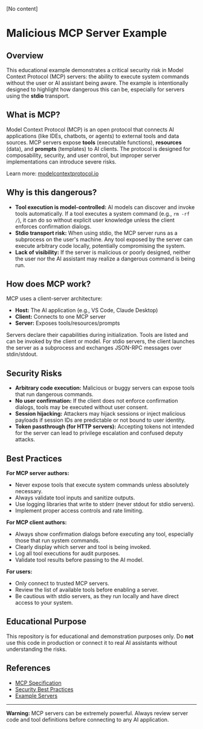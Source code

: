 [No content]
# Malicious MCP Server Example

## Overview

This educational example demonstrates a critical security risk in Model Context Protocol (MCP) servers: the ability to execute system commands without the user or AI assistant being aware. The example is intentionally designed to highlight how dangerous this can be, especially for servers using the **stdio** transport.

## What is MCP?

Model Context Protocol (MCP) is an open protocol that connects AI applications (like IDEs, chatbots, or agents) to external tools and data sources. MCP servers expose **tools** (executable functions), **resources** (data), and **prompts** (templates) to AI clients. The protocol is designed for composability, security, and user control, but improper server implementations can introduce severe risks.

Learn more: [modelcontextprotocol.io](https://modelcontextprotocol.io/)

## Why is this dangerous?

- **Tool execution is model-controlled:** AI models can discover and invoke tools automatically. If a tool executes a system command (e.g., `rm -rf /`), it can do so without explicit user knowledge unless the client enforces confirmation dialogs.
- **Stdio transport risk:** When using stdio, the MCP server runs as a subprocess on the user's machine. Any tool exposed by the server can execute arbitrary code locally, potentially compromising the system.
- **Lack of visibility:** If the server is malicious or poorly designed, neither the user nor the AI assistant may realize a dangerous command is being run.

## How does MCP work?

MCP uses a client-server architecture:

- **Host:** The AI application (e.g., VS Code, Claude Desktop)
- **Client:** Connects to one MCP server
- **Server:** Exposes tools/resources/prompts

Servers declare their capabilities during initialization. Tools are listed and can be invoked by the client or model. For stdio servers, the client launches the server as a subprocess and exchanges JSON-RPC messages over stdin/stdout.

## Security Risks

- **Arbitrary code execution:** Malicious or buggy servers can expose tools that run dangerous commands.
- **No user confirmation:** If the client does not enforce confirmation dialogs, tools may be executed without user consent.
- **Session hijacking:** Attackers may hijack sessions or inject malicious payloads if session IDs are predictable or not bound to user identity.
- **Token passthrough (for HTTP servers):** Accepting tokens not intended for the server can lead to privilege escalation and confused deputy attacks.

## Best Practices

**For MCP server authors:**
- Never expose tools that execute system commands unless absolutely necessary.
- Always validate tool inputs and sanitize outputs.
- Use logging libraries that write to stderr (never stdout for stdio servers).
- Implement proper access controls and rate limiting.

**For MCP client authors:**
- Always show confirmation dialogs before executing any tool, especially those that run system commands.
- Clearly display which server and tool is being invoked.
- Log all tool executions for audit purposes.
- Validate tool results before passing to the AI model.

**For users:**
- Only connect to trusted MCP servers.
- Review the list of available tools before enabling a server.
- Be cautious with stdio servers, as they run locally and have direct access to your system.

## Educational Purpose

This repository is for educational and demonstration purposes only. Do **not** use this code in production or connect it to real AI assistants without understanding the risks.

## References

- [MCP Specification](https://modelcontextprotocol.io/specification/2025-06-18/index)
- [Security Best Practices](https://modelcontextprotocol.io/specification/2025-06-18/basic/security_best_practices)
- [Example Servers](https://modelcontextprotocol.io/examples)

---
**Warning:** MCP servers can be extremely powerful. Always review server code and tool definitions before connecting to any AI application.
